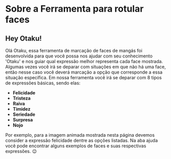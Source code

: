 # Sobre a Ferramenta para rotular faces


## Hey Otaku!

Olá Otaku, essa ferramenta de marcação de faces de mangás foi desenvolvida para que você possa nos ajudar com seu conhecimento 'Otaku' e nos guiar qual expressão melhor representa cada face mostrada. Algumas vezes você irá se deparar com situações em que não há uma face, então nesse caso você deverá marcação a opção que corresponde a essa situação específica. Em nossa ferramenta você irá se deparar com 8 tipos de expressões básicas, sendo elas:

* **Felicidade**
* **Tristeza** 
* **Raiva** 
* **Timidez** 
* **Seriedade**  
* **Surpresa** 
* **Nojo** 


Por exemplo, para a imagem animada mostrada nesta página devemos consider a expressão felicidade dentre as opções listadas. Na aba ajuda você pode encontrar alguns exemplos de faces e suas respectivas expressões. 😉
